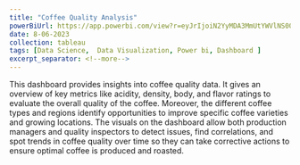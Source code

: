 ```yaml
---
title: "Coffee Quality Analysis"
powerBiUrl: https://app.powerbi.com/view?r=eyJrIjoiN2YyMDA3MmUtYWVlNS00MTQ1LWE1ZDQtY2Y3ZDA0ZGJhNjQ5IiwidCI6IjZiY2E4MzUxLTAxZDMtNDI1Mi04NWVhLWJkYThmOGQyMzViZCIsImMiOjl9
date: 8-06-2023
collection: tableau
tags: [Data Science,  Data Visualization, Power bi, Dashboard ]
excerpt_separator: <!--more-->
---
```


This dashboard provides insights into coffee quality data. It gives an overview of key metrics like acidity, density, body, 
and flavor ratings to evaluate the overall quality of the coffee. Moreover, the different coffee types and regions identify 
opportunities to improve specific coffee varieties and growing locations. The visuals on the dashboard allow both production 
managers and quality inspectors to detect issues, find correlations, and spot trends in coffee quality over time so they can 
take corrective actions to ensure optimal coffee is produced and roasted.
<!--more-->
